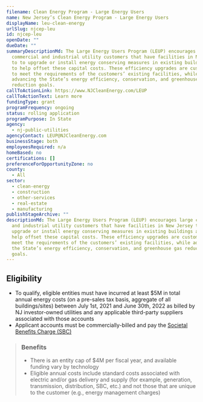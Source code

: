 ```yaml
---
filename: Clean Energy Program - Large Energy Users
name: New Jersey’s Clean Energy Program - Large Energy Users
displayName: leu-clean-energy
urlSlug: njcep-leu
id: njcep-leu
openDate: ""
dueDate: ""
summaryDescriptionMd: The Large Energy Users Program (LEUP) encourages large
  commercial and industrial utility customers that have facilities in New Jersey
  to to upgrade or install energy conserving measures in existing buildings and
  to help offset these capital costs. These efficiency upgrades are customized
  to meet the requirements of the customers’ existing facilities, while
  advancing the State’s energy efficiency, conservation, and greenhouse gas
  reduction goals.
callToActionLink: https://www.NJCleanEnergy.com/LEUP
callToActionText: Learn more
fundingType: grant
programFrequency: ongoing
status: rolling application
programPurpose: In State
agency:
  - nj-public-utilities
agencyContact: LEUP@NJCleanEnergy.com
businessStage: both
employeesRequired: n/a
homeBased: no
certifications: []
preferenceForOpportunityZone: no
county:
  - All
sector:
  - clean-energy
  - construction
  - other-services
  - real-estate
  - manufacturing
publishStageArchive: ""
descriptionMd: The Large Energy Users Program (LEUP) encourages large commercial
  and industrial utility customers that have facilities in New Jersey to to
  upgrade or install energy conserving measures in existing buildings and to
  help offset these capital costs. These efficiency upgrades are customized to
  meet the requirements of the customers’ existing facilities, while advancing
  the State’s energy efficiency, conservation, and greenhouse gas reduction
  goals.
---
```


## Eligibility

- To qualify, eligible entities must have incurred at least $5M in total annual energy costs (on a pre-sales tax basis, aggregate of all buildings/sites) between July 1st, 2021 and June 30th, 2022 as billed by NJ investor-owned utilities and any applicable third-party suppliers associated with those accounts
- Applicant accounts must be commercially-billed and pay the [Societal Benefits Charge (SBC)](https://www.njcleanenergy.com/files/file/FAQs_pdf_4.pdf)

> ### Benefits
>
> - There is an entity cap of $4M per fiscal year, and available funding vary by technology
> - Eligible annual costs include standard costs associated with electric and/or gas delivery and supply (for example, generation, transmission, distribution, SBC, etc.) and not those that are unique to the customer (e.g., energy management charges)
